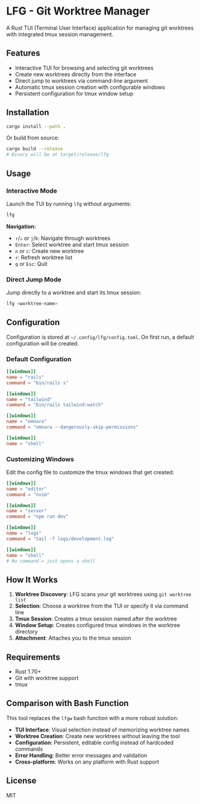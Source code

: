 # LFG - Git Worktree Manager

A Rust TUI (Terminal User Interface) application for managing git worktrees with integrated tmux session management.

## Features

- Interactive TUI for browsing and selecting git worktrees
- Create new worktrees directly from the interface
- Direct jump to worktrees via command-line argument
- Automatic tmux session creation with configurable windows
- Persistent configuration for tmux window setup

## Installation

```bash
cargo install --path .
```

Or build from source:

```bash
cargo build --release
# Binary will be at target/release/lfg
```

## Usage

### Interactive Mode

Launch the TUI by running `lfg` without arguments:

```bash
lfg
```

**Navigation:**
- `↑`/`↓` or `j`/`k`: Navigate through worktrees
- `Enter`: Select worktree and start tmux session
- `n` or `c`: Create new worktree
- `r`: Refresh worktree list
- `q` or `Esc`: Quit

### Direct Jump Mode

Jump directly to a worktree and start its tmux session:

```bash
lfg <worktree-name>
```

## Configuration

Configuration is stored at `~/.config/lfg/config.toml`. On first run, a default configuration will be created.

### Default Configuration

```toml
[[windows]]
name = "rails"
command = "bin/rails s"

[[windows]]
name = "tailwind"
command = "bin/rails tailwind:watch"

[[windows]]
name = "omnara"
command = "omnara --dangerously-skip-permissions"

[[windows]]
name = "shell"
```

### Customizing Windows

Edit the config file to customize the tmux windows that get created:

```toml
[[windows]]
name = "editor"
command = "nvim"

[[windows]]
name = "server"
command = "npm run dev"

[[windows]]
name = "logs"
command = "tail -f logs/development.log"

[[windows]]
name = "shell"
# No command = just opens a shell
```

## How It Works

1. **Worktree Discovery**: LFG scans your git worktrees using `git worktree list`
2. **Selection**: Choose a worktree from the TUI or specify it via command line
3. **Tmux Session**: Creates a tmux session named after the worktree
4. **Window Setup**: Creates configured tmux windows in the worktree directory
5. **Attachment**: Attaches you to the tmux session

## Requirements

- Rust 1.70+
- Git with worktree support
- tmux

## Comparison with Bash Function

This tool replaces the `lfgw` bash function with a more robust solution:

- **TUI Interface**: Visual selection instead of memorizing worktree names
- **Worktree Creation**: Create new worktrees without leaving the tool
- **Configuration**: Persistent, editable config instead of hardcoded commands
- **Error Handling**: Better error messages and validation
- **Cross-platform**: Works on any platform with Rust support

## License

MIT
